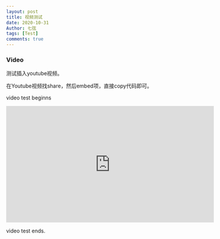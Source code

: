 ```yaml
---
layout: post
title: 视频测试
date: 2020-10-31
Author: 七弦
tags: [Test]
comments: true
---
```

### Video
测试插入youtube视频。

在Youtube视频找share，然后embed项，直接copy代码即可。
<!--more-->

    
   video test beginns 
   <iframe width="560" height="315" src="https://www.youtube.com/embed/bty7LHm14CA" frameborder="0" allow="accelerometer; autoplay; clipboard-write; encrypted-media; gyroscope; picture-in-picture" allowfullscreen></iframe>
   
   video test ends. 
